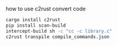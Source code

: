 
how to use c2rust convert code

```bash
cargo install c2rust
pip install scan-build
intercept-build sh -c "cc -c library.c"
c2rust transpile compile_commands.json
```
